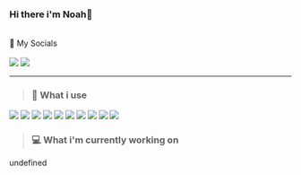 ### Hi there i'm Noah👋

<p>
  <br> 📱 My Socials<br><br/>
  <a href="https://discord.com/users/362662241939619842"><img src="https://img.shields.io/badge/-NoahL-5865f2?style=for-the-badge&logo=discord&logoColor=white" /></a>
   <a href="https://www.linkedin.com/in/noah-lissner-380b21168/" target="_blank"><img src="https://img.shields.io/badge/-LINKEDIN-0a66c2?style=for-the-badge&logo=linkedin&logoColor=white" /></a>
</p>

***

> ### 🔨 What i use
![](https://img.shields.io/badge/-HTML-e34f26?style=flat-square&logo=html5&logoColor=white)
![](https://img.shields.io/badge/-CSS-1572b6?style=flat-square&logo=css3&logoColor=white)
![](https://img.shields.io/badge/-Tailwind_CSS-06b6d4?style=flat-square&logo=tailwindcss&logoColor=white)
![](https://img.shields.io/badge/-Javascript-f7df1e?style=flat-square&logo=javascript&logoColor=black)
![](https://img.shields.io/badge/-React-45b8d8?style=flat-square&logo=react&logoColor=white)
![](https://img.shields.io/badge/-Next.js-000000?style=flat-square&logo=nextdotjs&logoColor=white)
![](https://img.shields.io/badge/-VS_Code-007acc?style=flat-square&logo=visualstudiocode&logoColor=white)
![](https://img.shields.io/badge/-Node.js-339933?style=flat-square&logo=nodedotjs&logoColor=white)
![](https://img.shields.io/badge/-Express-000000?style=flat-square&logo=express&logoColor=white)
![](https://img.shields.io/badge/-MongoDB-47A248?style=flat-square&logo=mongodb&logoColor=white)

> ### 💻 What i'm currently working on
undefined
